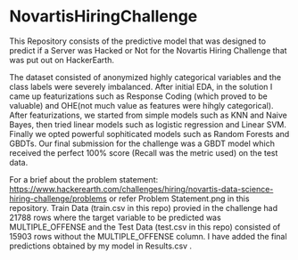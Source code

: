 # NovartisHiringChallenge 

This Repository consists of the predictive model that was designed to predict if a Server was Hacked or Not for the Novartis Hiring Challenge that was put out on HackerEarth. 

The dataset consisted of anonymized highly categorical variables and the class labels were severely imbalanced. After initial EDA, in the solution I came up featurizations such as Response Coding (which proved to be valuable) and OHE(not much value as features were hihgly categorical). After featurizations, we started from simple models such as KNN and Naive Bayes, then tried linear models such as logistic regression and Linear SVM. Finally we opted powerful sophiticated models such as Random Forests and GBDTs. Our final submission for the challenge was a GBDT model which received the perfect 100% score (Recall was the metric used)  on the test data. 

For a brief about the problem statement: https://www.hackerearth.com/challenges/hiring/novartis-data-science-hiring-challenge/problems or refer Problem Statement.png in this repository. Train Data (train.csv in this repo) provied in the challenge had 21788 rows where the target variable to be predicted was MULTIPLE_OFFENSE and the Test Data (test.csv in this repo) consisted of 15903 rows without the MULTIPLE_OFFENSE column. I have added the final predictions obtained by my model in Results.csv .
